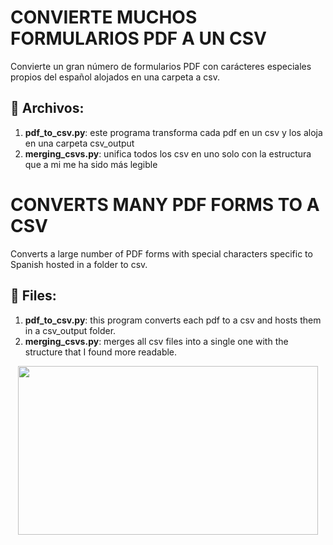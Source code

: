 # CONVIERTE MUCHOS FORMULARIOS PDF A UN CSV
Convierte un gran número de formularios PDF con carácteres especiales propios del español alojados en una carpeta a csv.
## :open_file_folder: Archivos:
1. **pdf_to_csv.py**: este programa transforma cada pdf en un csv y los aloja en una carpeta csv_output 
2. **merging_csvs.py**: unifica todos los csv en uno solo con la estructura que a mi me ha sido más legible



# CONVERTS MANY PDF FORMS TO A CSV
Converts a large number of PDF forms with special characters specific to Spanish hosted in a folder to csv.
## :open_file_folder: Files:
1. **pdf_to_csv.py**: this program converts each pdf to a csv and hosts them in a csv_output folder. 
2. **merging_csvs.py**: merges all csv files into a single one with the structure that I found more readable.

<div style="text-align:center"><img src="https://media.giphy.com/media/v1.Y2lkPTc5MGI3NjExYno0ejkzNmpob2ZrbGhsZXA4Y29lZmszdW5pbTY5N3c1MHA4Z21rbCZlcD12MV9naWZzX3NlYXJjaCZjdD1n/39oBYsM6XaLkpwqOKE/giphy.gif" width="480" height="270" class="giphy-embed"/></div>
